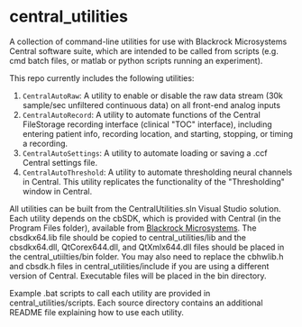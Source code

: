 # central_utilities
A collection of command-line utilities for use with Blackrock Microsystems Central software suite, which are intended to be called from scripts (e.g. cmd batch files, or matlab or python scripts running an experiment).

This repo currently includes the following utilities:
1. `CentralAutoRaw`: A utility to enable or disable the raw data stream (30k sample/sec unfiltered continuous data) on all front-end analog inputs
2. `CentralAutoRecord`: A utility to automate functions of the Central FileStorage recording interface (clinical "TOC" interface), including entering patient info, recording location, and starting, stopping, or timing a recording.
3. `CentralAutoSettings`: A utility to automate loading or saving a .ccf Central settings file.
4. `CentralAutoThreshold`: A utility to automate thresholding neural channels in Central. This utility replicates the functionality of the "Thresholding" window in Central.

All utilities can be built from the CentralUtilities.sln Visual Studio solution. Each utility depends on the cbSDK, which is provided with Central (in the Program Files folder), available from [Blackrock Microsystems](https://www.blackrockmicro.com/technical-support/software-downloads/). The cbsdkx64.lib file should be copied to central_utilities/lib and the cbsdkx64.dll, QtCorex644.dll, and QtXmlx644.dll files should be placed in the central_utiilties/bin folder. You may also need to replace the cbhwlib.h and cbsdk.h files in central_utilities/include if you are using a different version of Central. Executable files will be placed in the bin directory.

Example .bat scripts to call each utility are provided in central_utilities/scripts. Each source directory contains an additional README file explaining how to use each utility.
